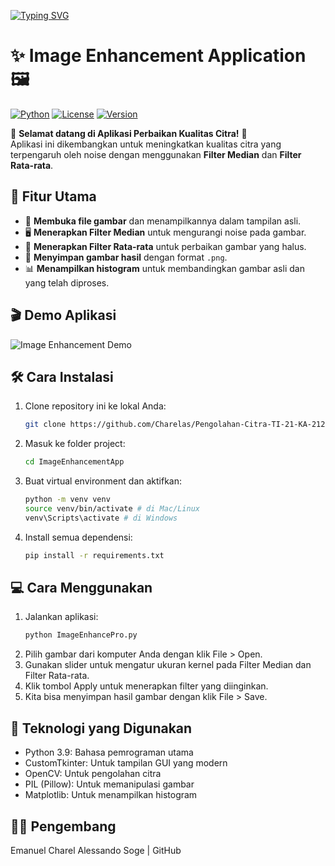 
[![Typing SVG](https://readme-typing-svg.demolab.com?font=Fira+Code&weight=500&pause=1000&width=435&lines=Aplikasi+Perbaikan+Kualitas+Citra+)](https://git.io/typing-svg)

# ✨ Image Enhancement Application 🖼️

[![Python](https://img.shields.io/badge/Python-3.9-blue)](https://www.python.org/)
[![License](https://img.shields.io/badge/License-MIT-yellow.svg)](https://opensource.org/licenses/MIT)
[![Version](https://img.shields.io/badge/Version-1.0.0-green)](https://github.com/your-username/ImageEnhancementApp)

🎉 **Selamat datang di Aplikasi Perbaikan Kualitas Citra!** 🎉  
Aplikasi ini dikembangkan untuk meningkatkan kualitas citra yang terpengaruh oleh noise dengan menggunakan **Filter Median** dan **Filter Rata-rata**.

## 🚀 Fitur Utama
- 📂 **Membuka file gambar** dan menampilkannya dalam tampilan asli.
- 🖥️ **Menerapkan Filter Median** untuk mengurangi noise pada gambar.
- 🎨 **Menerapkan Filter Rata-rata** untuk perbaikan gambar yang halus.
- 💾 **Menyimpan gambar hasil** dengan format `.png`.
- 📊 **Menampilkan histogram** untuk membandingkan gambar asli dan yang telah diproses.

## 🎬 Demo Aplikasi
![Image Enhancement Demo](demo.gif)

## 🛠️ Cara Instalasi

1. Clone repository ini ke lokal Anda:
   ```bash
   git clone https://github.com/Charelas/Pengolahan-Citra-TI-21-KA-212310041.git
   
2. Masuk ke folder project:
   ```bash
   cd ImageEnhancementApp
   
3. Buat virtual environment dan aktifkan:
   ```bash
   python -m venv venv
   source venv/bin/activate # di Mac/Linux
   venv\Scripts\activate # di Windows
   
4. Install semua dependensi:
   ```bash
   pip install -r requirements.txt

## 💻 Cara Menggunakan 

1. Jalankan aplikasi:
   ```bash
   python ImageEnhancePro.py
   
2. Pilih gambar dari komputer Anda dengan klik File > Open.
3. Gunakan slider untuk mengatur ukuran kernel pada Filter Median dan Filter Rata-rata.
4. Klik tombol Apply untuk menerapkan filter yang diinginkan.
5. Kita bisa menyimpan hasil gambar dengan klik File > Save.

## 🔧 Teknologi yang Digunakan

* Python 3.9: Bahasa pemrograman utama
* CustomTkinter: Untuk tampilan GUI yang modern
* OpenCV: Untuk pengolahan citra
* PIL (Pillow): Untuk memanipulasi gambar
* Matplotlib: Untuk menampilkan histogram


## 👨‍💻 Pengembang
Emanuel Charel Alessando Soge | GitHub
